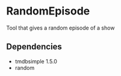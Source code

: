 # RandomEpisode
Tool that gives a random episode of a show

## Dependencies
- tmdbsimple 1.5.0
- random
